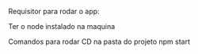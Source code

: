 Requisitor para rodar o app:

Ter o node instalado na maquina

Comandos para rodar
CD na pasta do projeto
npm start